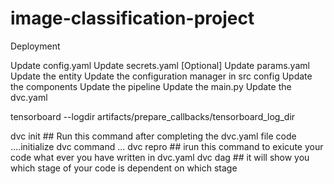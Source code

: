 # image-classification-project
Deployment



Update config.yaml
Update secrets.yaml [Optional]
Update params.yaml
Update the entity
Update the configuration manager in src config
Update the components
Update the pipeline
Update the main.py
Update the dvc.yaml



tensorboard --logdir artifacts/prepare_callbacks/tensorboard_log_dir



dvc init         ## Run this command after completing the dvc.yaml file code ....initialize dvc command ... 
dvc repro           ## irun this command to exicute your code what ever you have written in dvc.yaml
dvc dag         ## it will show you which stage of your code is dependent on which stage
